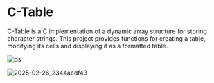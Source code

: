# C-Table
C-Table is a C implementation of a dynamic array structure for storing character strings. This project provides functions for creating a table, modifying its cells and displaying it as a formatted table.

![ds](https://github.com/user-attachments/assets/c4c182e0-1f19-4895-830f-7e7119e3420b)

![2025-02-26_2344aedf43](https://github.com/user-attachments/assets/50c76a74-3e38-40d3-b842-7b07bf855b24)
